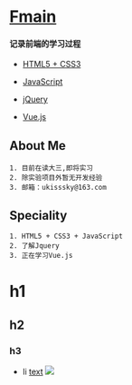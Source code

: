 # [Fmain](fmain.win)

#### 记录前端的学习过程

- [HTML5 + CSS3](./study/H5&CSS3/index.html)

- [JavaScript](./study/JavaScript/index.html)

- [jQuery](./study/jQuery/index.html)

- [Vue.js](./study/ue.js/index.html)

## About Me

    1. 目前在读大三,即将实习
    2. 除实验项目外暂无开发经验
    3. 邮箱：ukisssky@163.com

## Speciality

    1. HTML5 + CSS3 + JavaScript
    2. 了解Jquery
    3. 正在学习Vue.js


# h1
## h2
### h3
- li
[text](url)
![](url)

